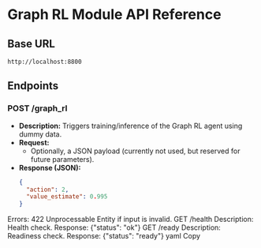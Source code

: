 # Graph RL Module API Reference

## Base URL
`http://localhost:8800`

## Endpoints

### POST /graph_rl
- **Description:** Triggers training/inference of the Graph RL agent using dummy data.
- **Request:**  
  - Optionally, a JSON payload (currently not used, but reserved for future parameters).
- **Response (JSON):**
  ```json
  {
    "action": 2,
    "value_estimate": 0.995
  }

Errors:
422 Unprocessable Entity if input is invalid.
GET /health
Description: Health check.
Response: {"status": "ok"}
GET /ready
Description: Readiness check.
Response: {"status": "ready"}
yaml
Copy
